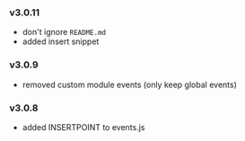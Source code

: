 ### v3.0.11
- don't ignore `README.md`
- added insert snippet

### v3.0.9
- removed custom module events (only keep global events)

### v3.0.8
- added INSERTPOINT to events.js